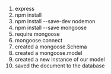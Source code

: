 1. express
2. npm install
3. npm install --save-dev nodemon
4. npm install --save mongoose
5. require mongoose
6. mongoose.connect
7. created a mongoose.Schema
8. created a mongoose.model
9. created a new instance of our model
10. saved the document to the database
